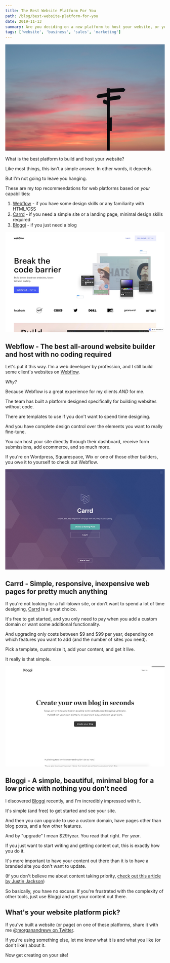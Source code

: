 ```yaml
---
title: The Best Website Platform For You
path: /blog/best-website-platform-for-you
date: 2019-11-13
summary: Are you deciding on a new platform to host your website, or your not happy with the one you have? Here are my top recommendations to make your life easier.
tags: ['website', 'business', 'sales', 'marketing']
---
```


![background](./images/best-website-platform-for-you/best-website-platform-for-you-background.jpg)

What is the best platform to build and host your website?

Like most things, this isn't a simple answer. In other words, it depends.

But I'm not going to leave you hanging.

These are my top recommendations for web platforms based on _your_ capabilities:

1. [Webflow](https://www.webflow.com  "Webflow's Homepage") - if you have some design skills or any familiarity with HTML/CSS
2. [Carrd](https://carrd.co/ "Carrd's Homepage") - if you need a simple site or a landing page, minimal design skills required
3. [Bloggi](https://bloggi.co/ "Bloggi's Homepage") - if you just need a blog


![background](./images/best-website-platform-for-you/best-website-platform-for-you-webflow.jpg)
## Webflow - The best all-around website builder and host with no coding required

Let's put it this way. I'm a web developer by profession, and I still build some client's websites on [Webflow](https://www.webflow.com  "Webflow's Homepage").

_Why?_

Because Webflow is a great experience for my clients _AND_ for me.

The team has built a platform designed specifically for building websites without code.

There are templates to use if you don't want to spend time designing.

And you have complete design control over the elements you want to really fine-tune.

You can host your site directly through their dashboard, receive form submissions, add ecommerce, and so much more.

If you're on Wordpress, Squarespace, Wix or one of those other builders, you owe it to yourself to check out Webflow.

![background](./images/best-website-platform-for-you/best-website-platform-for-you-carrd.jpg)
## Carrd - Simple, responsive, inexpensive web pages for pretty much anything

If you're not looking for a full-blown site, or don't want to spend a lot of time designing, [Carrd](https://carrd.co/ "Carrd's Homepage") is a great choice.

It's free to get started, and you only need to pay when you add a custom domain or want some additional functionality.

And upgrading only costs between $9 and $99 per year, depending on which features you want to add (and the number of sites you need).

Pick a template, customize it, add your content, and get it live.

It really is that simple.

![background](./images/best-website-platform-for-you/best-website-platform-for-you-bloggi.jpg)
## Bloggi - A simple, beautiful, minimal blog for a low price with nothing you don't need

I discovered [Bloggi](https://bloggi.co/ "Bloggi's Homepage") recently, and I'm incredibly impressed with it.

It's simple (and free) to get started and see your site.

And then you can upgrade to use a custom domain, have pages other than blog posts, and a few other features.

And by "upgrade" I mean $29/year. You read that right. Per *year*.

If you just want to start writing and getting content out, this is exactly how you do it.

It's more important to have your content out there than it is to have a branded site you don't want to update.

(If you don't believe me about content taking priority, [check out this article by Justin Jackson](https://justinjackson.ca/words.html))

So basically, you have no excuse. If you're frustrated with the complexity of other tools, just use Bloggi and get your content out there.

## What's your website platform pick?

If you've built a website (or page) on one of these platforms, share it with me [@morganandrewv on Twitter](https://www.twitter.com/morganandrewv).

If you're using something else, let me know what it is and what you like (or don't like!) about it.

Now get creating on your site!
